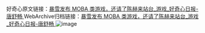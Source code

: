好奇心原文链接：[暴雪发布 MOBA 类游戏，还请了陈赫来站台_游戏_好奇心日报-唐舒畅 ](https://www.qdaily.com/articles/10301.html)
WebArchive归档链接：[暴雪发布 MOBA 类游戏，还请了陈赫来站台_游戏_好奇心日报-唐舒畅 ](http://web.archive.org/web/20190623160052/https://www.qdaily.com/articles/10301.html)
![image](http://ww3.sinaimg.cn/large/007d5XDply1g3vw1lmq63j30u04c5x6p)